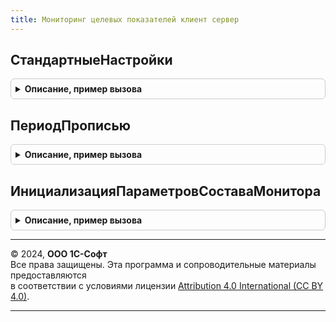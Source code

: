 ```yaml
---
title: Мониторинг целевых показателей клиент сервер
---
```



## СтандартныеНастройки
<details style="margin: 1em 0; padding: 0.5em; border: 1px solid #ccc; border-radius: 6px;">

<summary style="font-weight: bold; cursor: pointer;">Описание, пример вызова</summary>

```bsl

// Возвращает стандартные настройки формирования монитора целевых показателей
//
// Возвращаемое значение:
//	Структура - стандартные настройки:
//		* ВариантГруппировкиПоказателей - Строка - "ПоКатегориямЦелей", группировка показателей по категориям целей
//		* КоличествоКолонокМонитораПоказателей - Число - 3 колонки, количество колонок
//		* РазмерДиаграмм - Число - крупный (2), высота примерно равна ширине
//		* ПроизвольныйМасштаб - Число - 100 %, стандартное значение масштабирования
//		* ВариантОтображенияДеталей - Строка - "ПоказыватьТолькоТекущееЗначение" - только текущее значение
//		* ПериодАвтообновления - Число - 15 мин. Число минут, через которые следует автоматически обновлять данные на форме.
//
Функция СтандартныеНастройки() Экспорт
```

Пример вызова
```bsl
Результат = МониторингЦелевыхПоказателейКлиентСервер.СтандартныеНастройки() 
```
</details>

## ПериодПрописью
<details style="margin: 1em 0; padding: 0.5em; border: 1px solid #ccc; border-radius: 6px;">

<summary style="font-weight: bold; cursor: pointer;">Описание, пример вызова</summary>

```bsl

// Возвращает названия перечисления Периодичность в разных склонениях
//
// Параметры:
//	ЧислоПериодов - Число - количество периодов, определяет склонение
//	Периодичность - ссылка на значение перечисления "Периодичность".
//
// Возвращаемое значение:
//  Строка - название периода в правильном склонении.
//
Функция ПериодПрописью(ЧислоПериодов, Периодичность) Экспорт
```

Пример вызова
```bsl
Результат = МониторингЦелевыхПоказателейКлиентСервер.ПериодПрописью(ЧислоПериодов, Периодичность) 
```
</details>

## ИнициализацияПараметровСоставаМонитора
<details style="margin: 1em 0; padding: 0.5em; border: 1px solid #ccc; border-radius: 6px;">

<summary style="font-weight: bold; cursor: pointer;">Описание, пример вызова</summary>

```bsl

// Возвращает структуру настроек для формирования состава монитора
//
// Возвращаемое значение:
//	Структура - незаполненная структура с требуемыми свойствами:
//		* АдресаДинамическихПараметров - Строка - содержит указание на временные настройки вывода вариантов анализа в монитор целевых показателей.
//		* ВидПоиска - ПеречислениеСсылка.ВидыПоискаСвязанныхПоказателей, Строка - значения зависимые, влияющие, взаимосвязанные, все.
//		* ДемонстрационныйРежим - Булево - указание на необходимость отображения демонстрационных данных вариантов анализа.
//		* ОтборВариантовАнализа - СправочникСсылка.ВариантыАнализаЦелевыхПоказателей, Массив - отбор данных на основании ссылки на вариант анализа.
//		* ОтборЗонаВнимания - Число - параметр устарел, оставлен для совместимости.
//		* ОтборСтатус - Строка - отбор вариантов анализа по их статусу.
//			Принимает значения: "" (без учета состояния), "ЦельДостигнута", "ПриемлемоеСостояние", "НеприемлемоеСостояние", "СостояниеНеОпределено", "РассчитаноСОшибками".
//		* ПериодичностьКонтроля - ПеречислениеСсылка.Периодичность - отбор вариантов анализа по соответствующему реквизиту
//		* ПринудительноОбновитьДанные - Булево - указание на обновление кэша ранее запланированного времени
//		* РежимАнализаВзаимосвязанных - Булево - признак, что производится анализ связанных показателей
//		* СвойстваВариантаАнализа - Структура - свойства:
//			** Ссылка - СправочникСсылка.ВариантыАнализаЦелевыхПоказателей - вариант анализа, для которого будут получаться данные
//			** ПериодАнализа - ХранилищеЗначения - содержит упакованный СтандартныйПериод, описывающий период выборки данных
//		* СтруктураНастроек - см. МониторингЦелевыхПоказателей.ПолучитьНастройкиМонитораЦелевыхПоказателей
//		* УчитыватьВариантыОтображения - Булево - Истина, подготовка данных с учетом отображения в виде таблицы, диаграммы или текста.
//
Функция ИнициализацияПараметровСоставаМонитора() Экспорт
```

Пример вызова
```bsl
Результат = МониторингЦелевыхПоказателейКлиентСервер.ИнициализацияПараметровСоставаМонитора() 
```
</details>

---

© 2024, **ООО 1С-Софт**  
Все права защищены. Эта программа и сопроводительные материалы предоставляются  
в соответствии с условиями лицензии [Attribution 4.0 International (CC BY 4.0)](https://creativecommons.org/licenses/by/4.0/legalcode).

---
